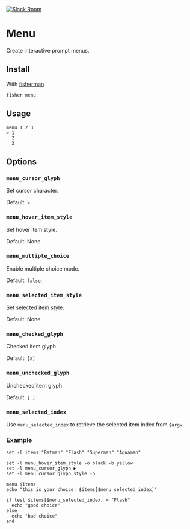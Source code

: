 [![Slack Room][slack-badge]][slack-link]

# Menu

Create interactive prompt menus.

## Install

With [fisherman]

```
fisher menu
```

## Usage

```
menu 1 2 3
> 1  
  2
  3
```

## Options

### `menu_cursor_glyph`

Set cursor character.

Default: `>`.

### `menu_hover_item_style`

Set hover item style.

Default: None.

### `menu_multiple_choice`

Enable multiple choice mode.

Default: `false`.


### `menu_selected_item_style`

Set selected item style.

Default: None.

### `menu_checked_glyph`

Checked item glyph.

Default: `[x]`

### `menu_unchecked_glyph`

Unchecked item glyph.

Default: `[ ]`

### `menu_selected_index`

Use `menu_selected_index` to retrieve the selected item index from `$argv`.

### Example

```fish
set -l items "Batman" "Flash" "Superman" "Aquaman"

set -l menu_hover_item_style -o black -b yellow
set -l menu_cursor_glyph ▶
set -l menu_cursor_glyph_style -o

menu $items
echo "this is your choice: $items[$menu_selected_index]"

if test $items[$menu_selected_index] = "Flash"
  echo "good choice"
else
  echo "bad choice"
end
```

[slack-link]: https://fisherman-wharf.herokuapp.com
[slack-badge]: https://fisherman-wharf.herokuapp.com/badge.svg
[fisherman]: https://github.com/fisherman/fisherman
